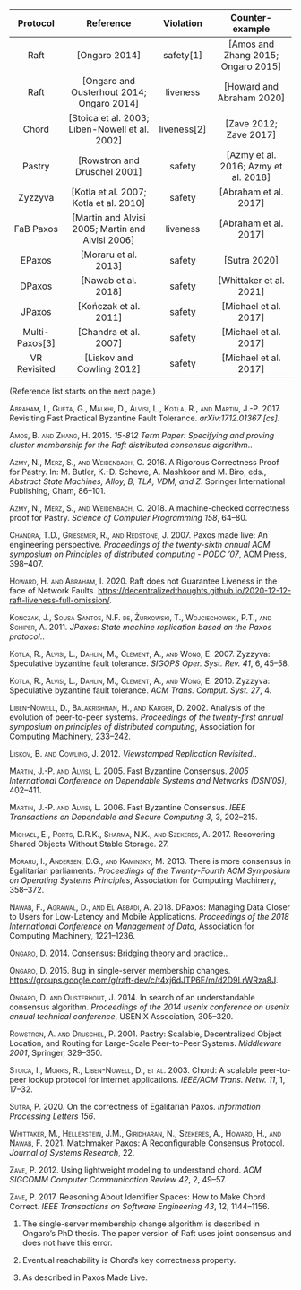 |     Protocol     |                     Reference                      |   Violation   |            Counter-example             |
| :--------------: | :------------------------------------------------: | :-----------: | :------------------------------------: |
|       Raft       |                  \[Ongaro 2014\]                   |  safety\[1\]  |  \[Amos and Zhang 2015; Ongaro 2015\]  |
|       Raft       |    \[Ongaro and Ousterhout 2014; Ongaro 2014\]     |   liveness    |      \[Howard and Abraham 2020\]       |
|      Chord       |  \[Stoica et al. 2003; Liben-Nowell et al. 2002\]  | liveness\[2\] |        \[Zave 2012; Zave 2017\]        |
|      Pastry      |           \[Rowstron and Druschel 2001\]           |    safety     | \[Azmy et al. 2016; Azmy et al. 2018\] |
|     Zyzzyva      |      \[Kotla et al. 2007; Kotla et al. 2010\]      |    safety     |        \[Abraham et al. 2017\]         |
|    FaB Paxos     | \[Martin and Alvisi 2005; Martin and Alvisi 2006\] |   liveness    |        \[Abraham et al. 2017\]         |
|      EPaxos      |               \[Moraru et al. 2013\]               |    safety     |             \[Sutra 2020\]             |
|      DPaxos      |               \[Nawab et al. 2018\]                |    safety     |       \[Whittaker et al. 2021\]        |
|      JPaxos      |              \[Kończak et al. 2011\]               |    safety     |        \[Michael et al. 2017\]         |
| Multi-Paxos\[3\] |              \[Chandra et al. 2007\]               |    safety     |        \[Michael et al. 2017\]         |
|   VR Revisited   |            \[Liskov and Cowling 2012\]             |    safety     |        \[Michael et al. 2017\]         |

(Reference list starts on the next page.)

<div id="refs" class="references">

<div id="ref-abrahamRevisitingFastPractical2017">

<span class="smallcaps">Abraham, I., Gueta, G., Malkhi, D., Alvisi, L.,
Kotla, R., and Martin, J.-P.</span> 2017. Revisiting Fast Practical
Byzantine Fault Tolerance. *arXiv:1712.01367 \[cs\]*.

</div>

<div id="ref-amos15812TermPaper2015">

<span class="smallcaps">Amos, B. and Zhang, H.</span> 2015. *15-812 Term
Paper: Specifying and proving cluster membership for the Raft
distributed consensus algorithm*..

</div>

<div id="ref-azmyRigorousCorrectnessProof2016">

<span class="smallcaps">Azmy, N., Merz, S., and Weidenbach, C.</span>
2016. A Rigorous Correctness Proof for Pastry. In: M. Butler, K.-D.
Schewe, A. Mashkoor and M. Biro, eds., *Abstract State Machines, Alloy,
B, TLA, VDM, and Z*. Springer International Publishing, Cham, 86–101.

</div>

<div id="ref-azmyMachinecheckedCorrectnessProof2018">

<span class="smallcaps">Azmy, N., Merz, S., and Weidenbach, C.</span>
2018. A machine-checked correctness proof for Pastry. *Science of
Computer Programming* *158*, 64–80.

</div>

<div id="ref-chandraPaxosMadeLive2007">

<span class="smallcaps">Chandra, T.D., Griesemer, R., and Redstone,
J.</span> 2007. Paxos made live: An engineering perspective.
*Proceedings of the twenty-sixth annual ACM symposium on Principles of
distributed computing - PODC ’07*, ACM Press, 398–407.

</div>

<div id="ref-howardRaftDoesNot2020">

<span class="smallcaps">Howard, H. and Abraham, I.</span> 2020. Raft
does not Guarantee Liveness in the face of Network Faults.
<https://decentralizedthoughts.github.io/2020-12-12-raft-liveness-full-omission/>.

</div>

<div id="ref-konczakJPaxosStateMachine2011">

<span class="smallcaps">Kończak, J., Sousa Santos, N.F. de, Żurkowski,
T., Wojciechowski, P.T., and Schiper, A.</span> 2011. *JPaxos: State
machine replication based on the Paxos protocol*..

</div>

<div id="ref-kotlaZyzzyvaSpeculativeByzantine2007">

<span class="smallcaps">Kotla, R., Alvisi, L., Dahlin, M., Clement, A.,
and Wong, E.</span> 2007. Zyzzyva: Speculative byzantine fault
tolerance. *SIGOPS Oper. Syst. Rev.* *41*, 6, 45–58.

</div>

<div id="ref-kotlaZyzzyvaSpeculativeByzantine2009">

<span class="smallcaps">Kotla, R., Alvisi, L., Dahlin, M., Clement, A.,
and Wong, E.</span> 2010. Zyzzyva: Speculative byzantine fault
tolerance. *ACM Trans. Comput. Syst.* *27*, 4.

</div>

<div id="ref-liben-nowellAnalysisEvolutionPeertopeer2002">

<span class="smallcaps">Liben-Nowell, D., Balakrishnan, H., and Karger,
D.</span> 2002. Analysis of the evolution of peer-to-peer systems.
*Proceedings of the twenty-first annual symposium on principles of
distributed computing*, Association for Computing Machinery, 233–242.

</div>

<div id="ref-liskovViewstampedReplicationRevisited2012">

<span class="smallcaps">Liskov, B. and Cowling, J.</span> 2012.
*Viewstamped Replication Revisited*..

</div>

<div id="ref-martinFastByzantineConsensus2005">

<span class="smallcaps">Martin, J.-P. and Alvisi, L.</span> 2005. Fast
Byzantine Consensus. *2005 International Conference on Dependable
Systems and Networks (DSN’05)*, 402–411.

</div>

<div id="ref-martinFastByzantineConsensus2006">

<span class="smallcaps">Martin, J.-P. and Alvisi, L.</span> 2006. Fast
Byzantine Consensus. *IEEE Transactions on Dependable and Secure
Computing* *3*, 3, 202–215.

</div>

<div id="ref-michaelRecoveringSharedObjects2017">

<span class="smallcaps">Michael, E., Ports, D.R.K., Sharma, N.K., and
Szekeres, A.</span> 2017. Recovering Shared Objects Without Stable
Storage. 27.

</div>

<div id="ref-moraruThereMoreConsensus2013">

<span class="smallcaps">Moraru, I., Andersen, D.G., and Kaminsky,
M.</span> 2013. There is more consensus in Egalitarian parliaments.
*Proceedings of the Twenty-Fourth ACM Symposium on Operating Systems
Principles*, Association for Computing Machinery, 358–372.

</div>

<div id="ref-nawabDPaxosManagingData2018">

<span class="smallcaps">Nawab, F., Agrawal, D., and El Abbadi, A.</span>
2018. DPaxos: Managing Data Closer to Users for Low-Latency and Mobile
Applications. *Proceedings of the 2018 International Conference on
Management of Data*, Association for Computing Machinery, 1221–1236.

</div>

<div id="ref-ongaroConsensusBridgingTheory2014">

<span class="smallcaps">Ongaro, D.</span> 2014. Consensus: Bridging
theory and practice..

</div>

<div id="ref-ongaroBugSingleserverMembership2015">

<span class="smallcaps">Ongaro, D.</span> 2015. Bug in single-server
membership changes.
<https://groups.google.com/g/raft-dev/c/t4xj6dJTP6E/m/d2D9LrWRza8J>.

</div>

<div id="ref-ongaroSearchUnderstandableConsensus2014">

<span class="smallcaps">Ongaro, D. and Ousterhout, J.</span> 2014. In
search of an understandable consensus algorithm. *Proceedings of the
2014 usenix conference on usenix annual technical conference*, USENIX
Association, 305–320.

</div>

<div id="ref-rowstronPastryScalableDecentralized2001">

<span class="smallcaps">Rowstron, A. and Druschel, P.</span> 2001.
Pastry: Scalable, Decentralized Object Location, and Routing for
Large-Scale Peer-to-Peer Systems. *Middleware 2001*, Springer, 329–350.

</div>

<div id="ref-stoicaChordScalablePeertopeer2001">

<span class="smallcaps">Stoica, I., Morris, R., Liben-Nowell, D., et
al.</span> 2003. Chord: A scalable peer-to-peer lookup protocol for
internet applications. *IEEE/ACM Trans. Netw.* *11*, 1, 17–32.

</div>

<div id="ref-sutraCorrectnessEgalitarianPaxos2020">

<span class="smallcaps">Sutra, P.</span> 2020. On the correctness of
Egalitarian Paxos. *Information Processing Letters* *156*.

</div>

<div id="ref-whittakerMatchmakerPaxosReconfigurable2021">

<span class="smallcaps">Whittaker, M., Hellerstein, J.M., Giridharan,
N., Szekeres, A., Howard, H., and Nawab, F.</span> 2021. Matchmaker
Paxos: A Reconfigurable Consensus Protocol. *Journal of Systems
Research*, 22.

</div>

<div id="ref-zaveUsingLightweightModeling2012">

<span class="smallcaps">Zave, P.</span> 2012. Using lightweight modeling
to understand chord. *ACM SIGCOMM Computer Communication Review* *42*,
2, 49–57.

</div>

<div id="ref-zaveReasoningIdentifierSpaces2017">

<span class="smallcaps">Zave, P.</span> 2017. Reasoning About Identifier
Spaces: How to Make Chord Correct. *IEEE Transactions on Software
Engineering* *43*, 12, 1144–1156.

</div>

</div>

1.  The single-server membership change algorithm is described in
    Ongaro’s PhD thesis. The paper version of Raft uses joint
    consensus and does not have this error.

2.  Eventual reachability is Chord’s key correctness property.

3.  As described in Paxos Made Live.
